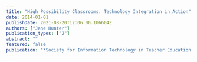 ```yaml
---
title: "High Possibility Classrooms: Technology Integration in Action"
date: 2014-01-01
publishDate: 2021-08-20T12:06:00.106604Z
authors: ["Jane Hunter"]
publication_types: ["2"]
abstract: ""
featured: false
publication: "*Society for Information Technology in Teacher Education Conference łdots*"
---
```


